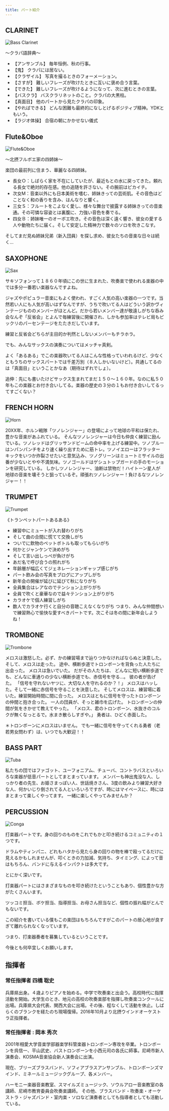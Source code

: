 ```yaml
---
title: パート紹介
---
```


## CLARINET

![Bass Clarinet](/images/bcl.jpg)

〜クラパ語辞典〜
- 【アンサンブル】	毎年恒例、秋の行事。
- 【鬼】	クラパには居ない。
- 【クラザイル】	写真を撮るときのフォーメーション。
- 【さすが】	難しいフレーズが吹けたときに互いに褒め合う言葉。
- 【できた】	難しいフレーズが吹けるようになって、次に進むときの言葉。
- 【バスクラ】	バスクラリネットのこと。クラパの大黒柱。
- 【真面目】	他のパートから見たクラパの印象。
- 【やればできる】	どんな困難も最終的になしとげるポジティブ精神。YDKともいう。
- 【ラジオ体操】	合宿の朝にかかせない儀式

## Flute&Oboe

![Flute&Oboe](/images/flob_s.jpg)

～北摂フルボエ家の四姉妹～

楽団の最前列に住まう、華麗なる四姉妹。
- 長女Ｏ：しばらく家を不在にしていたが、最近もとの水に戻ってきた。頼れる長女で絶対的存在感。他の追随を許さない。その腕前はピカイチ。
- 次女M：音楽以外にも日本美術を嗜む、姉妹きっての芸術肌。その音色はどことなく和の香りを含み、はんなりと響く。
- 三女Ｓ：フルートをこよなく愛し、様々な舞台で披露する姉妹きっての音楽通。その可憐な容姿とは裏腹に、力強い音色を奏でる。
- 四女Ｂ：姉妹唯一のオーボエ吹き。その音色は深く遠く響き、彼女の愛する人や動物たちに届く。そして安定した精神力で数々のソロを吹きこなす。

そしてまだ見ぬ姉妹兄弟（新入団員）を探し求め、彼女たちの音楽な日々は続く…

## SAXOPHONE

![Sax](/images/sax2.jpg)

サキソフォンって１８６０年頃にこの世に生まれた、吹奏楽で使われる楽器の中では多分一番若い楽器なんですよね。

ジャズやポピュラー音楽にもよく使われ、すごく人気の高い楽器の一つです。当然若い人にも人気が高いはずなんですが、うちで吹いてる人はどういう訳かヴィンテージもののメンバーがほとんど。だから若いメンバー達が敬遠しがちな呑み会なんぞ「反省会」とよんで毎練習後に開催され、しかも参加率はテレビ局もビックリのパーセンテージをたたきだしています。

練習と反省会どちらが主目的か判然としないメンバーもチラホラ。

でも、みんなサックスの演奏についてはメッチャ真剣。

よく「あるある」でこの楽器吹いてる人はこんな性格っていわれるけど、少なくともうちのサックスパートでは千差万別（８人しかいないけど）。共通してるのは「真面目」ということかなあ（期待はずれでしょ）。

追伸：先にも書いたけどサックス生まれてまだ１５０～１６０年。なのに私５０年もこの楽器とお付き合いしてる。楽器の歴史の３分の１もお付き合いしてるってすごくない？

## FRENCH HORN

![Horn](/images/horn2.jpg)

20XX年、ホルン戦隊「ツノレンジャー」の登場によって地球の平和は保たれ、豊かな音楽があふれている。
そんなツノレンジャーは今日も仲良く練習に励んでいる。ツノレッドはグリッサンドビームの命中率を上げる練習中。ツノブルーはンパンパンチをより速く繰り出すために筋トレ。ツノイエローはフラッターキックをいつか炸裂させたいと意気込み、ツノグリーンはミュートミサイルの出番が少ないとやや不満気味。ツノゴールドはゲシュトップガードの手のモーションを研究している。
しかしツノレンジャー、油断は禁物だ！ハイトーン星人が地球の音楽を壊そうと狙っているぞ。頑張れツノレンジャー！負けるなツノレンジャー！！


## TRUMPET

![Trumpet](/images/tr.jpg)

《トランペットパートあるある》
- 練習中にミュートが入れ替わりがち
- そして曲の合間に慌てて交換しがち
- ついでに飲物のペットボトルも取ってもらいがち
- 何かとジャンケンで決めがち
- そして言い出しっぺが負けがち
- あだ名で呼び合うの照れがち
- 年齢層が幅広くてジェネレーションギャップ感じがち
- パート飲み会の写真をブログにアップしがち
- 新年会の開催が延びに延びて秋になりがち
- 全員集合はレアなのでテンション上がりがち
- 全員で吹くと豪華なので益々テンション上がりがち
- カラオケで個人練習しがち
- 数人でカラオケ行くと自分の音聴こえなくなりがち
つまり、みんな仲間想いで練習熱心で愉快な愛すべきパートです。次こそは冬の間に新年会しようね！

## TROMBONE

![Trombone](/images/tb.jpg)

メロスは激怒した。必ず、かの練習場まで辿りつかなければならぬと決意した。
そして、メロスは走った。
途中、横断歩道でトロンボーンを背負った人たちに出会った。
メロスは急いでいた。
だがその人たちは、
どんなに短い横断歩道でも、どんなに車通りの少ない横断歩道でも、赤信号を守る…。
彼の者が告げた。
「信号を守れないヤツに、大切な人を守れるのか？！」
メロスはハッした。そして一緒に赤信号を守ることを決意した。
そしてメロスは、練習場に着いた。練習開始時間に間に合った。
メロスはともに信号を守ったトロンボーンの仲間と抱き合った。
一人の団員が、そっと雑巾を広げた。
トロンボーンの仲間が気をきかせて教えてやった。
「メロス、君のトロンボーン、水抜きのコルクが無くなっとるで。水まき散らしすぎや。」
勇者は、ひどく赤面した。

＊トロンボーンにメロスはいません。
でも一緒に信号を守ってくれる勇者（老若男女問わず）は、いつでも大歓迎！！


## BASS PART

![Tuba](/images/tu.jpg)

私たちの団ではファゴット、ユーフォニアム、チューバ、コントラバスといろいろな楽器が低音パートとしてまとまっています。
メンバーも神出鬼没な人、しっかり者の先生、お姫さまっぽい人、世話焼きさん、3度の飲みより練習大好きな人、何かいじり倒されてる人といろいろですが、時にはマイペースに、時にはまとまって楽しくやってます。
一緒に楽しくやってみませんか？


## PERCUSSION

![Conga](/images/_con.jpg)


打楽器パートです。身の回りのものをこれでもかと叩き続けるコミュニティの１つです。



ドラムやティンパニ、どれもハタから見たら身の回りの物を棒で殴ってるだけに見えるかもしれませんが、叩くときの力加減、気持ち、タイミング、によって音はもちろん、バンドに与えるインパクトは多大です。

とにかく深いです。



打楽器パートにはさまざまなものを叩き続けたということもあり、個性豊かな方がたくさんいます。

ツッコミ担当、ボケ担当、指導担当、お母さん担当など、個性の振れ幅がとんでもないです。

この紹介を書いている僕もこの楽団はもちろんですがこのパートの居心地が良すぎて離れられなくなっています。

つまり、打楽器奏者を募集しているということです。



今後とも何卒宜しくお願いします。


## 指揮者

### 常任指揮者 四橋 聡史

兵庫県出身。４歳よりピアノを始める。中学で吹奏楽と出会う。高校時代に指揮活動を開始。大学生のとき、地元の高校の吹奏楽部を指揮し吹奏楽コンクールに出場。兵庫県大会代表、関西大会に出場。その後、程なくして活動を休止。しばらくのブランクを経たのち現場復帰。2016年10月より北摂ウインドオーケストラ正指揮者。

### 常任指揮者 : 岡本 秀次

2001年相愛大学音楽学部器楽学科管楽器トロンボーン専攻を卒業。トロンボーンを呉信一、平山武史、バストロンボーンを小西元司の各氏に師事。尼崎市新人演奏会、KOSMA音楽協会新人演奏会に出演。

現在、ブリーズブラスバンド、ソフィアブラスアンサンブル、トロンボーンズマインド、ミネールミュージックグループ、各メンバー。

ハーモニー楽器音楽教室、スマイルズミュージック、ソウルアロー音楽教室の各講師、尼崎市教育委員会吹奏楽講師。
その他、ブラスバンド・吹奏楽・オーケストラ・ジャズバンド・室内楽・ソロなど演奏者としても指導者としても活動している。

